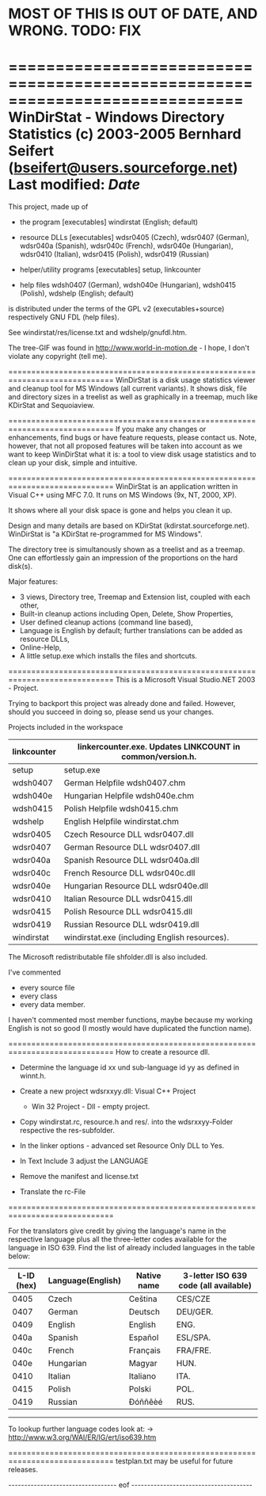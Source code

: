 # MOST OF THIS IS OUT OF DATE, AND WRONG. TODO: FIX

=============================================================================
WinDirStat - Windows Directory Statistics
(c) 2003-2005 Bernhard Seifert (bseifert@users.sourceforge.net)
Last modified: $Date$
=============================================================================

This project, made up of
- the program [executables]
	windirstat (English; default)

- resource DLLs [executables]
	wdsr0405 (Czech), wdsr0407 (German), wdsr040a (Spanish),
	wdsr040c (French), wdsr040e (Hungarian), wdsr0410 (Italian),
	wdsr0415 (Polish), wdsr0419 (Russian)

- helper/utility programs [executables]
	setup, linkcounter

- help files
	wdsh0407 (German), wdsh040e (Hungarian), wdsh0415 (Polish),
	wdshelp (English; default)

is distributed under the terms of the GPL v2 (executables+source)
respectively GNU FDL (help files).

See windirstat/res/license.txt and wdshelp/gnufdl.htm.

The tree-GIF was found in http://www.world-in-motion.de - I hope, I
don't violate any copyright (tell me).


=============================================================================
WinDirStat is a disk usage statistics viewer and cleanup tool for MS Windows
(all current variants). It shows disk, file and directory sizes in a treelist
as well as graphically in a treemap, much like KDirStat and Sequoiaview.


=============================================================================
If you make any changes or enhancements, find bugs or have feature requests,
please contact us. Note, however, that not all proposed features will be
taken into account as we want to keep WinDirStat what it is: a tool to view
disk usage statistics and to clean up your disk, simple and intuitive.


=============================================================================
WinDirStat is an application written in Visual C++ using MFC 7.0.
It runs on MS Windows (9x, NT, 2000, XP).

It shows where all your disk space is gone and helps you clean it up.

Design and many details are based on KDirStat (kdirstat.sourceforge.net).
WinDirStat is "a KDirStat re-programmed for MS Windows".

The directory tree is simultanously shown as a treelist and as a treemap.
One can effortlessly gain an impression of the proportions on the hard disk(s).

Major features:
* 3 views, Directory tree, Treemap and Extension list, coupled with each other,
* Built-in cleanup actions including Open, Delete, Show Properties,
* User defined cleanup actions (command line based),
* Language is English by default; further translations can be added as
  resource DLLs,
* Online-Help,
* A little setup.exe which installs the files and shortcuts.


=============================================================================
This is a Microsoft Visual Studio.NET 2003 - Project.

Trying to backport this project was already done and failed. However, should
you succeed in doing so, please send us your changes.

Projects included in the workspace

linkcounter	| linkercounter.exe. Updates LINKCOUNT in common/version.h.|
----------------|----------------------------------------------------------|
setup		| setup.exe
wdsh0407	| German Helpfile wdsh0407.chm
wdsh040e	| Hungarian Helpfile wdsh040e.chm
wdsh0415	| Polish Helpfile wdsh0415.chm
wdshelp		| English Helpfile windirstat.chm
wdsr0405	| Czech Resource DLL wdsr0407.dll
wdsr0407	| German Resource DLL wdsr0407.dll
wdsr040a	| Spanish Resource DLL wdsr040a.dll
wdsr040c	| French Resource DLL wdsr040c.dll
wdsr040e	| Hungarian Resource DLL wdsr040e.dll
wdsr0410	| Italian Resource DLL wdsr0415.dll
wdsr0415	| Polish Resource DLL wdsr0415.dll
wdsr0419	| Russian Resource DLL wdsr0419.dll
windirstat	| windirstat.exe (including English resources).

The Microsoft redistributable file shfolder.dll is also included.

I've commented
- every source file
- every class
- every data member.

I haven't commented most member functions, maybe because my working English 
is not so good (I mostly would have duplicated the function name).


=============================================================================
How to create a resource dll.

* Determine the language id xx und sub-language id yy as defined in winnt.h.

* Create a new project wdsrxxyy.dll: Visual C++ Project
  - Win 32 Project - Dll - empty project.

* Copy windirstat.rc, resource.h and res/*.* into the
  wdsrxxyy-Folder respective the res-subfolder.

* In the linker options - advanced set Resource Only DLL to Yes.

* In Text Include 3 adjust the LANGUAGE

* Remove the manifest and license.txt

* Translate the rc-File

=============================================================================

For the translators give credit by giving the language's name in the
respective language plus all the three-letter codes available for the
language in ISO 639.
Find the list of already included languages in the table below:

 
 L-ID (hex)|Language(English)|Native name|3-letter ISO 639 code (all available)|
-----------|-----------------|-----------|-------------------------------------|
 0405|Czech|Ceština|CES/CZE|
 0407  | German        | Deutsch      | DEU/GER.             |
 0409  | English       | English      | ENG.                 |
 040a  | Spanish       | Español      | ESL/SPA.             |
 040c  | French        | Français     | FRA/FRE.             |
 040e  | Hungarian     | Magyar       | HUN.                 |
 0410  | Italian       | Italiano     | ITA.                 |
 0415  | Polish        | Polski       | POL.                 |
 0419  | Russian       | Ðóññêèé      | RUS.                 |
 -------------------------------------------------------------

To lookup further language codes look at:
-> http://www.w3.org/WAI/ER/IG/ert/iso639.htm

=============================================================================
testplan.txt may be useful for future releases.

---------------------------------- eof --------------------------------------
